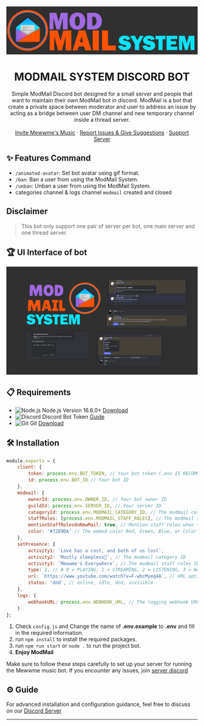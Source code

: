 <br />
<p align="center">
  <a href="https://discord.gg/6EXgrmtkPX">
    <img src=".github/assets/modmailgithub.png" alt="Mewwme" >
  </a>

  <h1 align="center">MODMAIL SYSTEM DISCORD BOT</h1>

  <p align="center">Simple ModMail Discord bot designed for a small server and people that want to maintain their own ModMail bot in discord. ModMail is a bot that create a private space between moderator and user to address an issue by acting as a bridge between user DM channel and new temporary channel inside a thread server.
    <br />
    <br />
    <a href="https://discord.com/api/oauth2/authorize?client_id=928711702596423740&permissions=551940385840&response_type=code&redirect_uri=https%3A%2F%2Fdiscord.gg%2F6EXgrmtkPX&scope=guilds.join+bot+applications.commands">Invite Mewwme's Music</a>
    ·
    <a href="https://discord.gg/6EXgrmtkPX">Report Issues & Give Suggestions</a>
    ·
    <a href="https://discord.gg/mewwme">Support Server</a>
  </p>
</p>

## ✨ Features Command
- `/animated-avatar`: Set bot avatar using gif format.
- `/ban`: Ban a user from using the ModMail System.
- `/unban`: Unban a user from using the ModMail System.
- categories channel & logs channel `modmail` created and closed

## Disclaimer
> This bot only support one pair of server per bot, one main server and one thread server.

## 🏆 UI Interface of bot
![ui](.github/assets/modmail.png)

## 📋 Requirements
- ![Node.js](https://img.shields.io/badge/Node.js-026E00?style=for-the-badge) Node.js Version 16.6.0+ [Download](https://nodejs.org/en/download)
- ![Discord](https://img.shields.io/badge/Discord-404EED?style=for-the-badge) Discord Bot Token [Guide](https://discordjs.guide/preparations/setting-up-a-bot-application.html#creating-your-bot)
- ![Git](https://img.shields.io/badge/Git-F05033?style=for-the-badge) Git [Download](https://git-scm.com/downloads)

## 🛠️ Installation
```javascript
module.exports = {
    client: {
        token: process.env.BOT_TOKEN, // Your bot token (.env IS RECOMMENDED) https://discord.com/developers/applications/
        id: process.env.BOT_ID // Your bot ID
    },
    modmail: {
        ownerId: process.env.OWNER_ID, // Your bot owner ID
        guildId: process.env.SERVER_ID, // Your server ID
        categoryId: process.env.MODMAIL_CATEGORY_ID, // The modmail category ID
        staffRoles: [process.env.MODMAIL_STAFF_ROLES], // The modmail staff roles IDs
        mentionStaffRolesOnNewMail: true, // Mention staff roles when there is a new mail?
        color: '#7289DA' // The embed color Red, Green, Blue, or Color Hex Color Codes
    },
    setPresence: {
        activity1: `Love has a cost, and both of us lost`,
        activity2: `Mostly sleepless🌛`, // The modmail category ID
        activity3: `Mewwme's Everywhere`, // The modmail staff roles IDs
        type: 2, // # 0 = PLAYING, 1 = STREAMING, 2 = LISTENING, 3 = WATCHING, 4 = CUSTOM. 5 = COMPETING
        url: `https://www.youtube.com/watch?v=F-wbcMyeq4A`, // URL optional, only required for certain activity types 3
        status: 'dnd', // online, idle, dnd, invisible
    },
    logs: {
        webhookURL: process.env.WEBHOOK_URL, // The logging webhook URL (OPTIONAL) (.env IS RECOMMENDED)
    }
};
```
1. Check `config.js` and Change the name of **.env.example** to **.env** and fill in the required information.
2. run `npm install` to install the required packages.
3. run `npm run start` or `node .` to run the project bot.
4. **Enjoy ModMail**


Make sure to follow these steps carefully to set up your server for running the Mewwme music bot. If you encounter any issues, join [server discord](https://discord.gg/6EXgrmtkPX)

## ⚙️ Guide
For advanced installation and configuration guidance, feel free to discuss on our [Discord Server](https://discord.gg/6EXgrmtkPX)

---

